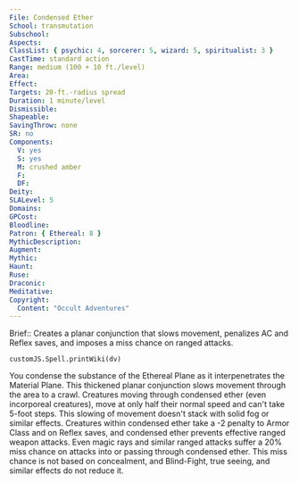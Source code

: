 ```yaml
---
File: Condensed Ether
School: transmutation
Subschool: 
Aspects: 
ClassList: { psychic: 4, sorcerer: 5, wizard: 5, spiritualist: 3 }
CastTime: standard action
Range: medium (100 + 10 ft./level)
Area: 
Effect: 
Targets: 20-ft.-radius spread
Duration: 1 minute/level
Dismissible: 
Shapeable: 
SavingThrow: none
SR: no
Components:
  V: yes
  S: yes
  M: crushed amber
  F: 
  DF: 
Deity: 
SLALevel: 5
Domains: 
GPCost: 
Bloodline: 
Patron: { Ethereal: 8 }
MythicDescription: 
Augment: 
Mythic: 
Haunt: 
Ruse: 
Draconic: 
Meditative: 
Copyright:
  Content: "Occult Adventures"
---
```

Brief:: Creates a planar conjunction that slows movement, penalizes AC and Reflex saves, and imposes a miss chance on ranged attacks.

```dataviewjs
customJS.Spell.printWiki(dv)
```

You condense the substance of the Ethereal Plane as it interpenetrates the Material Plane. This thickened planar conjunction slows movement through the area to a crawl. Creatures moving through condensed ether (even incorporeal creatures), move at only half their normal speed and can't take 5-foot steps. This slowing of movement doesn't stack with solid fog or similar effects. Creatures within condensed ether take a -2 penalty to Armor Class and on Reflex saves, and condensed ether prevents effective ranged weapon attacks. Even magic rays and similar ranged attacks suffer a 20% miss chance on attacks into or passing through condensed ether. This miss chance is not based on concealment, and Blind-Fight, true seeing, and similar effects do not reduce it.
